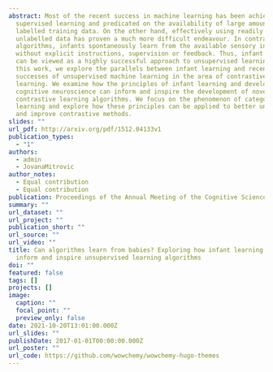 ```yaml
---
abstract: Most of the recent success in machine learning has been achieved in
  supervised learning and predicated on the availability of large amounts of
  labelled training data. On the other hand, effectively using readily available
  unlabelled data has proven a much more difficult endeavour. In contrast to
  algorithms, infants spontaneously learn from the available sensory information
  without explicit instructions, supervision or feedback. Thus, infant learning
  can be viewed as a highly successful approach to unsupervised learning.  In
  this work, we explore the parallels between infant learning and recent
  successes of unsupervised machine learning in the area of contrastive
  learning. We examine how the principles of infant learning and developmental
  cognitive neuroscience can inform and inspire the development of novel
  contrastive learning algorithms. We focus on the phenomenon of category
  learning and explore how these principles can be applied to better understand
  and improve contrastive methods.
slides: ""
url_pdf: http://arxiv.org/pdf/1512.04133v1
publication_types:
  - "1"
authors:
  - admin
  - JovanaMitrovic
author_notes:
  - Equal contribution
  - Equal contribution
publication: Proceedings of the Annual Meeting of the Cognitive Science Society
summary: ""
url_dataset: ""
url_project: ""
publication_short: ""
url_source: ""
url_video: ""
title: Can algorithms learn from babies? Exploring how infant learning can
  inform and inspire unsupervised learning algorithms
doi: ""
featured: false
tags: []
projects: []
image:
  caption: ""
  focal_point: ""
  preview_only: false
date: 2021-10-20T13:01:00.000Z
url_slides: ""
publishDate: 2017-01-01T00:00:00.000Z
url_poster: ""
url_code: https://github.com/wowchemy/wowchemy-hugo-themes
---
```

